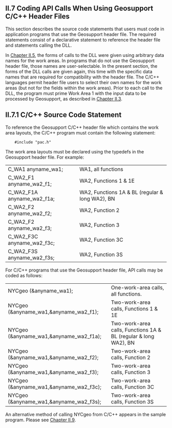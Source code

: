 <h2>II.7 Coding API Calls When Using Geosupport C/C++ Header Files  </h2>

This section describes the source code statements that users must code in application programs
that use the Geosupport header file. The required statements consist of a declarative statement to
reference the header file and statements calling the DLL.  

In [Chapter II.5](/chapters/chapterII/section05), the forms of calls to the DLL were given using arbitrary data names for the work
areas. In programs that do not use the Geosupport header file, those names are user-selectable.
In the present section, the forms of the DLL calls are given again, this time with the specific data
names that are required for compatibility with the header file. The C/C++ languages permit
header file users to select their own names for the work areas (but not for the fields within the
work areas). Prior to each call to the DLL, the program must prime Work Area 1 with the input
data to be processed by Geosupport, as described in [Chapter II.3](/chapters/chapterII/section03).  

## <span id="chapterII.7.1"> II.7.1 C/C++ Source Code Statement  </span>

To reference the Geosupport C/C++ header file which contains the work area layouts, the C/C++
program must contain the following statement:  
```
    #include "pac.h"  
```
The work area layouts must be declared using the typedefs in the Geosupport header file. For
example:  

<table class="borderlessTable">
  <tr>
    <td>C_WA1 anyname_wa1; </td>
    <td>WA1, all functions</td>
  <tr>
  <tr>
    <td>C_WA2_F1 anyname_wa2_f1;</td>
    <td>WA2, Functions 1 & 1E</td>
  <tr>
  <tr>
    <td>C_WA2_F1A anyname_wa2_f1a;</td>
    <td>WA2, Functions 1A & BL (regular & long WA2), BN</td>
  <tr>
  <tr>
    <td>C_WA2_F2 anyname_wa2_f2; </td>
    <td>WA2, Function 2</td>
  <tr>
  <tr>
    <td>C_WA2_F2 anyname_wa2_f3; </td>
    <td>WA2, Function 3</td>
  <tr>
  <tr>
    <td>C_WA2_F3C anyname_wa2_f3c; </td>
    <td>WA2, Function 3C</td>
  <tr>
  <tr>
    <td>C_WA2_F3S anyname_wa2_f3s;</td>
    <td>WA2, Function 3S</td>
  <tr>
</table>  

For C/C++ programs that use the Geosupport header file, API calls may be coded as follows:  

<table class="borderlessTable">
<tr>
  <td>NYCgeo (&anyname_wa1); </td>
  <td>One-work-area calls, all functions.</td>
<tr>
<tr>
  <td>NYCgeo (&anyname_wa1,&anyname_wa2_f1); </td>
  <td>Two-work-area calls, Functions 1 & 1E</td>
<tr>
<tr>
  <td>NYCgeo (&anyname_wa1,&anyname_wa2_f1a);</td>
  <td>Two-work-area calls, Functions 1A & BL (regular & long WA2), BN</td>
<tr>
<tr>
  <td>NYCgeo (&anyname_wa1,&anyname_wa2_f2);</td>
  <td>Two-work-area calls, Function 2</td>
<tr>
<tr>
  <td>NYCgeo (&anyname_wa1,&anyname_wa2_f3);</td>
  <td>Two-work-area calls, Function 3</td>
<tr>
<tr>
  <td>NYCgeo (&anyname_wa1,&anyname_wa2_f3c);</td>
  <td>Two-work-area calls, Function 3C</td>
<tr>
<tr>
  <td>NYCgeo (&anyname_wa1,&anyname_wa2_f3s);</td>
  <td>Two-work-area calls, Function 3S</td>
<tr>
</table>

An alternative method of calling NYCgeo from C/C++ appears in the sample program. Please
see [Chapter II.9](/chapters/chapterII/section09).  

